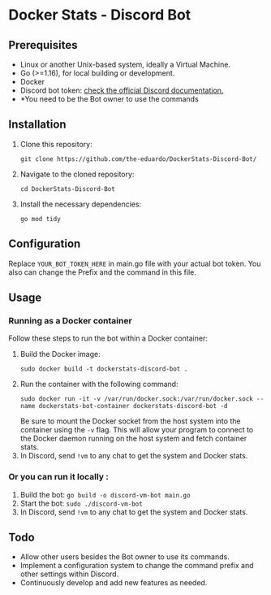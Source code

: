 # Docker Stats - Discord Bot

## Prerequisites
- Linux or another Unix-based system, ideally a Virtual Machine.
- Go (>=1.16), for local building or development.
- Docker
- Discord bot token: [check the official Discord documentation.](https://discord.com/developers/docs/intro)
- *You need to be the Bot owner to use the commands

## Installation
1. Clone this repository:
   ```
   git clone https://github.com/the-eduardo/DockerStats-Discord-Bot/
   ```
   
2. Navigate to the cloned repository:
   ```
   cd DockerStats-Discord-Bot
   ```
   
3. Install the necessary dependencies:
   ```
   go mod tidy
   ```
   

## Configuration
Replace `YOUR_BOT_TOKEN_HERE` in main.go file with your actual bot token.
You also can change the Prefix and the command in this file.

## Usage

### Running as a Docker container

Follow these steps to run the bot within a Docker container:

1. Build the Docker image:
   ```
   sudo docker build -t dockerstats-discord-bot .
   ```
2. Run the container with the following command:
   ```
   sudo docker run -it -v /var/run/docker.sock:/var/run/docker.sock --name dockerstats-bot-container dockerstats-discord-bot -d
   ```
   Be sure to mount the Docker socket from the host system into the container using the `-v` flag. This will allow your program to connect to the Docker daemon running on the host system and fetch container stats.
 3. In Discord, send `!vm` to any chat to get the system and Docker stats. 

### Or you can run it locally :
1. Build the bot: `go build -o discord-vm-bot main.go`
2. Start the bot: `sudo ./discord-vm-bot`
3. In Discord, send `!vm` to any chat to get the system and Docker stats.

## Todo
- Allow other users besides the Bot owner to use its commands.
- Implement a configuration system to change the command prefix and other settings within Discord.
- Continuously develop and add new features as needed.
